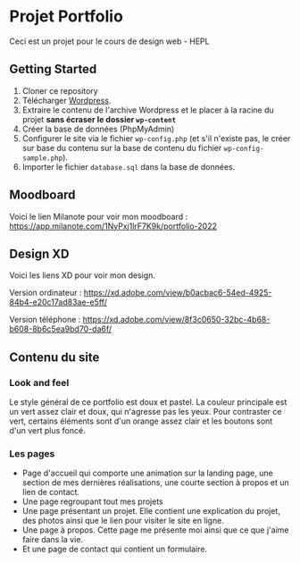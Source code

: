# Projet Portfolio

Ceci est un projet pour le cours de design web - HEPL

## Getting Started

1. Cloner ce repository
2. Télécharger [Wordpress](https://wordpress.org/).
3. Extraire le contenu de l'archive Wordpress et le placer à la racine du projet **sans écraser le
   dossier `wp-content`**
4. Créer la base de données (PhpMyAdmin)
5. Configurer le site via le fichier `wp-config.php` (et s'il n'existe pas, le créer sur base du contenu sur la base de
   contenu du fichier `wp-config-sample.php`).
6. Importer le fichier `database.sql` dans la base de données.

## Moodboard

Voici le lien Milanote pour voir mon moodboard : https://app.milanote.com/1NyPxj1lrF7K9k/portfolio-2022

## Design XD

Voici les liens XD pour voir mon design. 

Version ordinateur : https://xd.adobe.com/view/b0acbac6-54ed-4925-84b4-e20c17ad83ae-e5ff/

Version téléphone : https://xd.adobe.com/view/8f3c0650-32bc-4b68-b608-8b6c5ea9bd70-da6f/

## Contenu du site

### Look and feel

Le style général de ce portfolio est doux et pastel. La couleur principale est un vert assez clair et doux, qui
n'agresse pas les yeux. Pour contraster ce vert, certains éléments sont d'un orange assez clair et les boutons sont d'un vert plus foncé.

### Les pages

* Page d'accueil qui comporte une animation sur la landing page, une section de mes dernières réalisations, une courte
  section à propos et un lien de contact.
* Une page regroupant tout mes projets
* Une page présentant un projet. Elle contient une explication du projet, des photos ainsi que le lien pour visiter le
  site en ligne.
* Une page à propos. Cette page me présente moi ainsi que ce que j'aime faire dans la vie.
* Et une page de contact qui contient un formulaire. 



